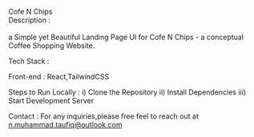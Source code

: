 Cofe N Chips
<br>
Description :<br>
<br>
a Simple yet Beautiful Landing Page UI for Cofe N Chips - a conceptual Coffee Shopping Website.<br>

Tech Stack :

Front-end : React,TailwindCSS

Steps to Run Locally :
i) Clone the Repository
ii) Install Dependencies
iii) Start Development Server 

Contact :
For any inquiries,please free feel to reach out at n.muhammad.taufiq@outlook.com
